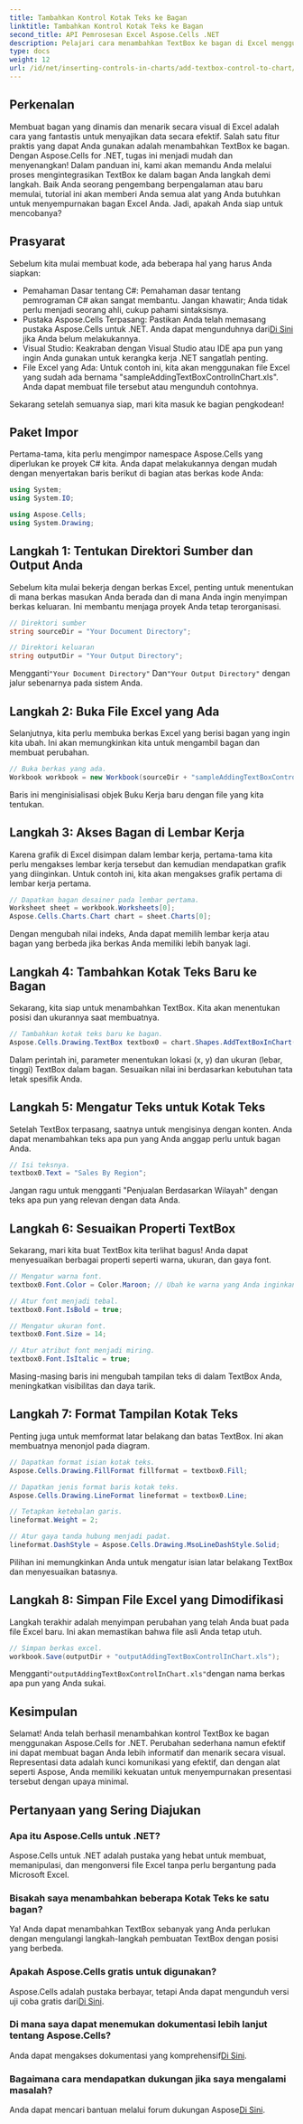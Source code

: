 ```yaml
---
title: Tambahkan Kontrol Kotak Teks ke Bagan
linktitle: Tambahkan Kontrol Kotak Teks ke Bagan
second_title: API Pemrosesan Excel Aspose.Cells .NET
description: Pelajari cara menambahkan TextBox ke bagan di Excel menggunakan Aspose.Cells for .NET. Sempurnakan visualisasi data Anda dengan mudah.
type: docs
weight: 12
url: /id/net/inserting-controls-in-charts/add-textbox-control-to-chart/
---
```

## Perkenalan

Membuat bagan yang dinamis dan menarik secara visual di Excel adalah cara yang fantastis untuk menyajikan data secara efektif. Salah satu fitur praktis yang dapat Anda gunakan adalah menambahkan TextBox ke bagan. Dengan Aspose.Cells for .NET, tugas ini menjadi mudah dan menyenangkan! Dalam panduan ini, kami akan memandu Anda melalui proses mengintegrasikan TextBox ke dalam bagan Anda langkah demi langkah. Baik Anda seorang pengembang berpengalaman atau baru memulai, tutorial ini akan memberi Anda semua alat yang Anda butuhkan untuk menyempurnakan bagan Excel Anda. Jadi, apakah Anda siap untuk mencobanya?

## Prasyarat

Sebelum kita mulai membuat kode, ada beberapa hal yang harus Anda siapkan:

- Pemahaman Dasar tentang C#: Pemahaman dasar tentang pemrograman C# akan sangat membantu. Jangan khawatir; Anda tidak perlu menjadi seorang ahli, cukup pahami sintaksisnya.
- Pustaka Aspose.Cells Terpasang: Pastikan Anda telah memasang pustaka Aspose.Cells untuk .NET. Anda dapat mengunduhnya dari[Di Sini](https://releases.aspose.com/cells/net/) jika Anda belum melakukannya.
- Visual Studio: Keakraban dengan Visual Studio atau IDE apa pun yang ingin Anda gunakan untuk kerangka kerja .NET sangatlah penting.
- File Excel yang Ada: Untuk contoh ini, kita akan menggunakan file Excel yang sudah ada bernama "sampleAddingTextBoxControlInChart.xls". Anda dapat membuat file tersebut atau mengunduh contohnya.

Sekarang setelah semuanya siap, mari kita masuk ke bagian pengkodean!

## Paket Impor

Pertama-tama, kita perlu mengimpor namespace Aspose.Cells yang diperlukan ke proyek C# kita. Anda dapat melakukannya dengan mudah dengan menyertakan baris berikut di bagian atas berkas kode Anda:

```csharp
using System;
using System.IO;

using Aspose.Cells;
using System.Drawing;
```

## Langkah 1: Tentukan Direktori Sumber dan Output Anda

Sebelum kita mulai bekerja dengan berkas Excel, penting untuk menentukan di mana berkas masukan Anda berada dan di mana Anda ingin menyimpan berkas keluaran. Ini membantu menjaga proyek Anda tetap terorganisasi.

```csharp
// Direktori sumber
string sourceDir = "Your Document Directory";

// Direktori keluaran
string outputDir = "Your Output Directory";
```
 Mengganti`"Your Document Directory"` Dan`"Your Output Directory"` dengan jalur sebenarnya pada sistem Anda.

## Langkah 2: Buka File Excel yang Ada

Selanjutnya, kita perlu membuka berkas Excel yang berisi bagan yang ingin kita ubah. Ini akan memungkinkan kita untuk mengambil bagan dan membuat perubahan.

```csharp
// Buka berkas yang ada.
Workbook workbook = new Workbook(sourceDir + "sampleAddingTextBoxControlInChart.xls");
```
Baris ini menginisialisasi objek Buku Kerja baru dengan file yang kita tentukan.

## Langkah 3: Akses Bagan di Lembar Kerja

Karena grafik di Excel disimpan dalam lembar kerja, pertama-tama kita perlu mengakses lembar kerja tersebut dan kemudian mendapatkan grafik yang diinginkan. Untuk contoh ini, kita akan mengakses grafik pertama di lembar kerja pertama.

```csharp
// Dapatkan bagan desainer pada lembar pertama.
Worksheet sheet = workbook.Worksheets[0];
Aspose.Cells.Charts.Chart chart = sheet.Charts[0];
```
Dengan mengubah nilai indeks, Anda dapat memilih lembar kerja atau bagan yang berbeda jika berkas Anda memiliki lebih banyak lagi.

## Langkah 4: Tambahkan Kotak Teks Baru ke Bagan

Sekarang, kita siap untuk menambahkan TextBox. Kita akan menentukan posisi dan ukurannya saat membuatnya.

```csharp
// Tambahkan kotak teks baru ke bagan.
Aspose.Cells.Drawing.TextBox textbox0 = chart.Shapes.AddTextBoxInChart(400, 1100, 350, 2550);
```
Dalam perintah ini, parameter menentukan lokasi (x, y) dan ukuran (lebar, tinggi) TextBox dalam bagan. Sesuaikan nilai ini berdasarkan kebutuhan tata letak spesifik Anda.

## Langkah 5: Mengatur Teks untuk Kotak Teks

Setelah TextBox terpasang, saatnya untuk mengisinya dengan konten. Anda dapat menambahkan teks apa pun yang Anda anggap perlu untuk bagan Anda.

```csharp
// Isi teksnya.
textbox0.Text = "Sales By Region";
```
Jangan ragu untuk mengganti "Penjualan Berdasarkan Wilayah" dengan teks apa pun yang relevan dengan data Anda.

## Langkah 6: Sesuaikan Properti TextBox

Sekarang, mari kita buat TextBox kita terlihat bagus! Anda dapat menyesuaikan berbagai properti seperti warna, ukuran, dan gaya font.

```csharp
// Mengatur warna font.
textbox0.Font.Color = Color.Maroon; // Ubah ke warna yang Anda inginkan

// Atur font menjadi tebal.
textbox0.Font.IsBold = true;

// Mengatur ukuran font.
textbox0.Font.Size = 14;

// Atur atribut font menjadi miring.
textbox0.Font.IsItalic = true;
```

Masing-masing baris ini mengubah tampilan teks di dalam TextBox Anda, meningkatkan visibilitas dan daya tarik.

## Langkah 7: Format Tampilan Kotak Teks

Penting juga untuk memformat latar belakang dan batas TextBox. Ini akan membuatnya menonjol pada diagram.

```csharp
// Dapatkan format isian kotak teks.
Aspose.Cells.Drawing.FillFormat fillformat = textbox0.Fill;

// Dapatkan jenis format baris kotak teks.
Aspose.Cells.Drawing.LineFormat lineformat = textbox0.Line;

// Tetapkan ketebalan garis.
lineformat.Weight = 2;

// Atur gaya tanda hubung menjadi padat.
lineformat.DashStyle = Aspose.Cells.Drawing.MsoLineDashStyle.Solid;
```

Pilihan ini memungkinkan Anda untuk mengatur isian latar belakang TextBox dan menyesuaikan batasnya.

## Langkah 8: Simpan File Excel yang Dimodifikasi

Langkah terakhir adalah menyimpan perubahan yang telah Anda buat pada file Excel baru. Ini akan memastikan bahwa file asli Anda tetap utuh.

```csharp
// Simpan berkas excel.
workbook.Save(outputDir + "outputAddingTextBoxControlInChart.xls");
```
 Mengganti`"outputAddingTextBoxControlInChart.xls"`dengan nama berkas apa pun yang Anda sukai.

## Kesimpulan

Selamat! Anda telah berhasil menambahkan kontrol TextBox ke bagan menggunakan Aspose.Cells for .NET. Perubahan sederhana namun efektif ini dapat membuat bagan Anda lebih informatif dan menarik secara visual. Representasi data adalah kunci komunikasi yang efektif, dan dengan alat seperti Aspose, Anda memiliki kekuatan untuk menyempurnakan presentasi tersebut dengan upaya minimal.

## Pertanyaan yang Sering Diajukan

### Apa itu Aspose.Cells untuk .NET?
Aspose.Cells untuk .NET adalah pustaka yang hebat untuk membuat, memanipulasi, dan mengonversi file Excel tanpa perlu bergantung pada Microsoft Excel.

### Bisakah saya menambahkan beberapa Kotak Teks ke satu bagan?
Ya! Anda dapat menambahkan TextBox sebanyak yang Anda perlukan dengan mengulangi langkah-langkah pembuatan TextBox dengan posisi yang berbeda.

### Apakah Aspose.Cells gratis untuk digunakan?
 Aspose.Cells adalah pustaka berbayar, tetapi Anda dapat mengunduh versi uji coba gratis dari[Di Sini](https://releases.aspose.com/).

### Di mana saya dapat menemukan dokumentasi lebih lanjut tentang Aspose.Cells?
 Anda dapat mengakses dokumentasi yang komprehensif[Di Sini](https://reference.aspose.com/cells/net/).

### Bagaimana cara mendapatkan dukungan jika saya mengalami masalah?
 Anda dapat mencari bantuan melalui forum dukungan Aspose[Di Sini](https://forum.aspose.com/c/cells/9).